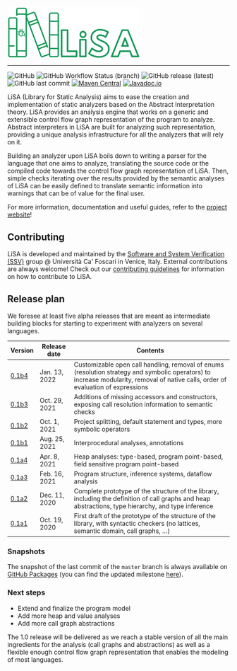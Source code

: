 <img src="logo.png" alt="logo" width="300"/>

---

![GitHub](https://img.shields.io/github/license/UniVE-SSV/lisa?color=brightgreen)
![GitHub Workflow Status (branch)](https://img.shields.io/github/workflow/status/UniVE-SSV/lisa/Gradle%20Build/master)
![GitHub release (latest)](https://img.shields.io/github/v/release/UniVE-SSV/lisa?display_name=release&color=brightgreen)
![GitHub last commit](https://img.shields.io/github/last-commit/UniVE-SSV/lisa)
[![Maven Central](https://img.shields.io/maven-central/v/com.github.unive-ssv/lisa-sdk?color=brightgreen)](https://search.maven.org/artifact/com.github.unive-ssv/lisa-sdk)
[![Javadoc.io](https://javadoc.io/badge2/com.github.unive-ssv/lisa-sdk/javadoc.svg)](https://javadoc.io/doc/com.github.unive-ssv/lisa-sdk)

LiSA (Library for Static Analysis) aims to ease the creation and implementation of static analyzers based on the Abstract Interpretation theory.
LiSA provides an analysis engine that works on a generic and extensible control flow graph representation of the program to analyze. Abstract interpreters in LiSA are built 
for analyzing such representation, providing a unique analysis infrastructure for all the analyzers that will rely on it.

Building an analyzer upon LiSA boils down to writing a parser for the language that one aims to analyze, translating the source code or the compiled code towards 
the control flow graph representation of LiSA. Then, simple checks iterating over the results provided by the semantic analyses of LiSA can be easily defined to translate 
semantic information into warnings that can be of value for the final user. 

For more information, documentation and useful guides, refer to the [project website](https://unive-ssv.github.io/lisa/)!

## Contributing 

LiSA is developed and maintained by the [Software and System Verification (SSV)](https://ssv.dais.unive.it/) group @ Università Ca' Foscari in Venice, Italy. 
External contributions are always welcome! Check out our [contributing guidelines](./CONTRIBUTING.md) for information on how to contribute to LiSA.

## Release plan 

We foresee at least five alpha releases that are meant as intermediate building blocks for starting to experiment with analyzers on several languages. 

| Version | Release date | Contents |
| --- | --- | --- |
| [0.1b4](https://github.com/UniVE-SSV/lisa/releases/tag/v0.1b4) | Jan. 13, 2022 | Customizable open call handling, removal of enums (resolution strategy and symbolic operators) to increase modularity, removal of native calls, order of evaluation of expressions |
| [0.1b3](https://github.com/UniVE-SSV/lisa/releases/tag/v0.1b3) | Oct. 29, 2021 | Additions of missing accessors and constructors, exposing call resolution information to semantic checks |
| [0.1b2](https://github.com/UniVE-SSV/lisa/releases/tag/v0.1b2) | Oct. 1, 2021 | Project splitting, default statement and types, more symbolic operators |
| [0.1b1](https://github.com/UniVE-SSV/lisa/releases/tag/v0.1b1) | Aug. 25, 2021 | Interprocedural analyses, annotations |
| [0.1a4](https://github.com/UniVE-SSV/lisa/releases/tag/v0.1a4) | Apr. 8, 2021 | Heap analyses: type-based, program point-based, field sensitive program point-based |
| [0.1a3](https://github.com/UniVE-SSV/lisa/releases/tag/v0.1a3) | Feb. 16, 2021 | Program structure, inference systems, dataflow analysis |
| [0.1a2](https://github.com/UniVE-SSV/lisa/releases/tag/v0.1a2) | Dec. 11, 2020 | Complete prototype of the structure of the library, including the definition of call graphs and heap abstractions, type hierarchy, and type inference |
| [0.1a1](https://github.com/UniVE-SSV/lisa/releases/tag/v0.1a1) | Oct. 19, 2020 | First draft of the prototype of the structure of the library, with syntactic checkers (no lattices, semantic domain, call graphs, …) |

### Snapshots

The snapshot of the last commit of the `master` branch is always available on [GitHub Packages](https://github.com/orgs/UniVE-SSV/packages?repo_name=lisa) (you can find the updated milestone [here](https://github.com/UniVE-SSV/lisa/releases/tag/latest)).

### Next steps

* Extend and finalize the program model
* Add more heap and value analyses
* Add more call graph abstractions

The 1.0 release will be delivered as we reach a stable version of all the main ingredients for the analysis (call graphs and abstractions) as well as a flexible enough control flow graph representation that enables the modeling of most languages.
